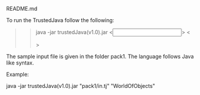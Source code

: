 README.md

To run the TrustedJava follow the following:

>> java -jar trustedJava(v1.0).jar <<input file>> <<main class name>>

The sample input file is given in the folder pack1.
The language follows Java like syntax. 

Example:

java -jar trustedJava(v1.0).jar "pack1/in.tj" "WorldOfObjects"